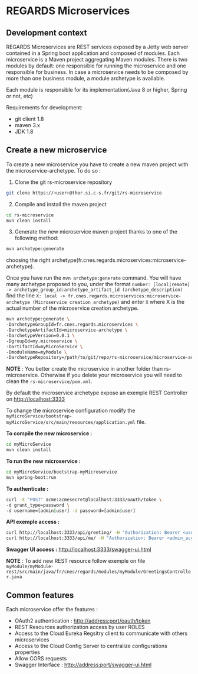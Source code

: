 # REGARDS Microservices

## Development context

REGARDS Microservices are REST services exposed by a Jetty web server contained in a Spring boot application and composed of modules. Each microservice is a Maven project aggregating Maven modules. There is two modules by default: one responsible for running the microservice and one responsible for business. In case a microservice needs to be composed by more than one business module, a module archetype is available.

Each module is responsible for its implementation(Java 8 or higher, Spring or not, etc)

Requirements for development:

- git client 1.8
- maven 3.x
- JDK 1.8

## Create a new microservice

To create a new microservice you have to create a new maven project with the microservice-archetype. To do so :

1. Clone the git rs-microservice repository<br>

  ```bash
  git clone https://<user>@thor.si.c-s.fr/git/rs-microservice
  ```

2. Compile and install the maven project<br>

  ```bash
  cd rs-microservice
  mvn clean install
  ```

3. Generate the new microservice maven project thanks to one of the following method:

  ```bash
  mvn archetype:generate
  ```

  choosing the right archetype(fr.cnes.regards.microservices:microservice-archetype).

  Once you have run the `mvn archetype:generate` command. You will have many archetype proposed to you, under the format `number: [local|remote] -> archetype_group_id:archetype_artifact_id (archetype_description)` find the line `X: local -> fr.cnes.regards.microservices:microservice-archetype (Microservice creation archetype)` and enter `X` where X is the actual number of the microservice creation archetype.

  ```bash
  mvn archetype:generate \
  -DarchetypeGroupId=fr.cnes.regards.microservices \
  -DarchetypeArtifactId=microservice-archetype \
  -DarchetypeVersion=0.0.1 \
  -DgroupId=my.microservice \
  -DartifactId=myMicroService \
  -DmoduleName=myModule \
  -DarchetypeRepository=/path/to/git/repo/rs-microservice/microservice-archetype/target
  ```

**NOTE** : You better create the microservice in another folder than rs-microservice. Otherwise if you delete your microservice you will need to clean the `rs-microservice/pom.xml`.

By default the microservice archetype expose an exemple REST Controller on <http://localhost:3333>

To change the microservice configuration modify the `myMicroService/bootstrap-myMicroService/src/main/resources/application.yml` file.

**To compile the new microservice :**

```bash
cd myMicroService
mvn clean install
```

**To run the new microservice :**

```bash
cd myMicroService/bootstrap-myMicroservice
mvn spring-boot:run
```

**To authenticate :**

```bash
curl -X "POST" acme:acmesecret@localhost:3333/oauth/token \
-d grant_type=password \
-d username=[admin|user] -d password=[admin|user]
```

**API exemple access :**<br>

```bash
curl http://localhost:3333/api/greeting/ -H "Authorization: Bearer <user_acces_token>"
curl http://localhost:3333/api/me/ -H "Authorization: Bearer <admin_acces_token>"
```

**Swagger UI access :** <http://localhost:3333/swagger-ui.html>

**NOTE** : To add new REST resource follow exemple on file `myModule/myModule-rest/src/main/java/fr/cnes/regards/modules/myModule/GreetingsController.java`

## Common features

Each microservice offer the features :

- OAuth2 authentication : <http://address:port/oauth/token>
- REST Resources authorization access by user ROLES
- Access to the Cloud Eureka Regsitry client to communicate with others microservices
- Access to the Cloud Config Server to centralize configurations properties
- Allow CORS requests
- Swagger Interface : <http://address:port/swagger-ui.html>
